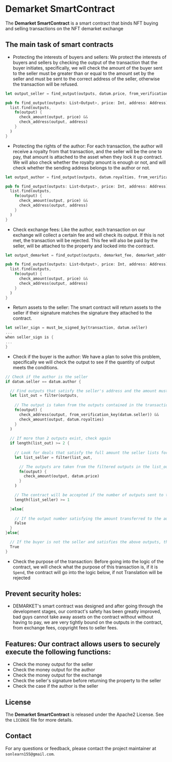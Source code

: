 # Demarket SmartContract

The **Demarket SmartContract** is a smart contract that binds NFT buying and selling transactions on the NFT demarket exchange

## The main task of smart contracts
* Protecting the interests of buyers and sellers: We protect the interests of buyers and sellers by checking the output of the transaction that the buyer initiates, specifically, we will check the amount of the buyer sent to the seller must be greater than or equal to the amount set by the seller and must be sent to the correct address of the seller, otherwise the transaction will be refused.

``` rust
let output_seller = find_output(outputs, datum.price, from_verification_key(datum.seller))

pub fn find_output(outputs: List<Output>, price: Int, address: Address) -> Option<Output>{
  list.find(outputs, 
    fn(output) {
      check_amount(output, price) &&
      check_address(output, address)
    }
  )
}
```

* Protecting the rights of the author: For each transaction, the author will receive a royalty from that transaction, and the seller will be the one to pay, that amount is attached to the asset when they lock it up contract. We will also check whether the royalty amount is enough or not, and will check whether the sending address belongs to the author or not.

``` rust
let output_author = find_output(outputs, datum.royalties, from_verification_key(datum.author))

pub fn find_output(outputs: List<Output>, price: Int, address: Address) -> Option<Output>{
  list.find(outputs, 
    fn(output) {
      check_amount(output, price) &&
      check_address(output, address)
    }
  )
}
```

* Check exchange fees: Like the author, each transaction on our exchange will collect a certain fee and will check its output. If this is not met, the transaction will be rejected. This fee will also be paid by the seller, will be attached to the property and locked into the contract.

``` rust
let output_demarket = find_output(outputs, demarket_fee, demarket_addr())

pub fn find_output(outputs: List<Output>, price: Int, address: Address) -> Option<Output>{
  list.find(outputs, 
    fn(output) {
      check_amount(output, price) &&
      check_address(output, address)
    }
  )
}
```

* Return assets to the seller: The smart contract will return assets to the seller if their signature matches the signature they attached to the contract.

``` rust
let seller_sign = must_be_signed_by(transaction, datum.seller)
...
when seller_sign is {
...
}

```

* Check if the buyer is the author: We have a plan to solve this problem, specifically we will check the output to see if the quantity of output meets the conditions.

``` rust
// Check if the author is the seller
if datum.seller == datum.author {

  // Find outputs that satisfy the seller's address and the amount must be greater than the royalty amount
  let list_out = filter(outputs, 
    
    // The output is taken from the outputs contained in the transaction
    fn(output) { 
      check_address(output, from_verification_key(datum.seller)) && 
      check_amount(output, datum.royalties) 
    }
  )
  
  // If more than 2 outputs exist, check again
  if length(list_out) >= 2 {
    
    // Look for deals that satisfy the full amount the seller lists for their product
    let list_seller = filter(list_out, 

      // The outputs are taken from the filtered outputs in the list_out variable above
      fn(output) { 
        check_amount(output, datum.price) 
      }
    )

    // The contract will be accepted if the number of outputs sent to the seller checked in the list_seller variable is greater than or equal to one, otherwise the contract will reject the transaction.
    length(list_seller) >= 1

  }else{
    
    // If the output number satisfying the amount transferred to the author (in the case of seller and author) is less than 2, the transaction will be rejected
    False
  }
}else{

  // If the buyer is not the seller and satisfies the above outputs, the transaction will be accepted
  True
}
```

* Check the purpose of the transaction: Before going into the logic of the contract, we will check what the purpose of this transaction is, if it is `Spend`, the contract will go into the logic below, if not Translation will be rejected

## Prevent security holes:
* DEMARKET's smart contract was designed and after going through the development stages, our contract's safety has been greatly improved, bad guys cannot take away assets on the contract without without having to pay, we are very tightly bound on the outputs in the contract, from exchange fees, copyright fees to seller fees.

## Features: Our contract allows users to securely execute the following functions:
* Check the money output for the seller
* Check the money output for the author
* Check the money output for the exchange
* Check the seller's signature before returning the property to the seller
* Check the case if the author is the seller

## License

The **Demarket SmartContract** is released under the Apache2 License. See the `LICENSE` file for more details.

## Contact

For any questions or feedback, please contact the project maintainer at `sonlearn155@gmail.com`.

